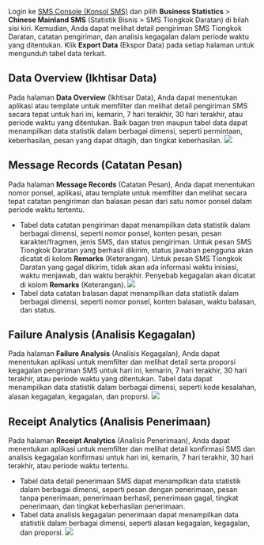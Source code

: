 Login ke [SMS Console (Konsol SMS)](https://console.cloud.tencent.com/sms) dan pilih **Business Statistics** > **Chinese Mainland SMS** (Statistik Bisnis > SMS Tiongkok Daratan) di bilah sisi kiri. Kemudian, Anda dapat melihat detail pengiriman SMS Tiongkok Daratan, catatan pengiriman, dan analisis kegagalan dalam periode waktu yang ditentukan. Klik **Export Data** (Ekspor Data) pada setiap halaman untuk mengunduh tabel data terkait.

## Data Overview (Ikhtisar Data)
Pada halaman **Data Overview** (Ikhtisar Data), Anda dapat menentukan aplikasi atau template untuk memfilter dan melihat detail pengiriman SMS secara tepat untuk hari ini, kemarin, 7 hari terakhir, 30 hari terakhir, atau periode waktu yang ditentukan. Baik bagan tren maupun tabel data dapat menampilkan data statistik dalam berbagai dimensi, seperti permintaan, keberhasilan, pesan yang dapat ditagih, dan tingkat keberhasilan.
![](https://qcloudimg.tencent-cloud.cn/raw/cc26a5aa30bcb15d99a38be6aa914438.png)

## Message Records (Catatan Pesan)
Pada halaman **Message Records** (Catatan Pesan), Anda dapat menentukan nomor ponsel, aplikasi, atau template untuk memfilter dan melihat secara tepat catatan pengiriman dan balasan pesan dari satu nomor ponsel dalam periode waktu tertentu.
- Tabel data catatan pengiriman dapat menampilkan data statistik dalam berbagai dimensi, seperti nomor ponsel, konten pesan, pesan karakter/fragmen, jenis SMS, dan status pengiriman. Untuk pesan SMS Tiongkok Daratan yang berhasil dikirim, status jawaban pengguna akan dicatat di kolom **Remarks** (Keterangan). Untuk pesan SMS Tiongkok Daratan yang gagal dikirim, tidak akan ada informasi waktu inisiasi, waktu menjawab, dan waktu berakhir. Penyebab kegagalan akan dicatat di kolom **Remarks** (Keterangan).
  ![](https://qcloudimg.tencent-cloud.cn/raw/0de11f2d9bcc6838a247c64dde4adf0a.png)
- Tabel data catatan balasan dapat menampilkan data statistik dalam berbagai dimensi, seperti nomor ponsel, konten balasan, waktu balasan, dan status.
 

## Failure Analysis (Analisis Kegagalan)
Pada halaman **Failure Analysis** (Analisis Kegagalan), Anda dapat menentukan aplikasi untuk memfilter dan melihat detail serta proporsi kegagalan pengiriman SMS untuk hari ini, kemarin, 7 hari terakhir, 30 hari terakhir, atau periode waktu yang ditentukan.
Tabel data dapat menampilkan data statistik dalam berbagai dimensi, seperti kode kesalahan, alasan kegagalan, kegagalan, dan proporsi.
![](https://qcloudimg.tencent-cloud.cn/raw/568d7ce3e1589b86da27c32943e511be.png)

## Receipt Analytics (Analisis Penerimaan)
Pada halaman **Receipt Analytics** (Analisis Penerimaan), Anda dapat menentukan aplikasi untuk memfilter dan melihat detail konfirmasi SMS dan analisis kegagalan konfirmasi untuk hari ini, kemarin, 7 hari terakhir, 30 hari terakhir, atau periode waktu tertentu.
- Tabel data detail penerimaan SMS dapat menampilkan data statistik dalam berbagai dimensi, seperti pesan dengan penerimaan, pesan tanpa penerimaan, penerimaan berhasil, penerimaan gagal, tingkat penerimaan, dan tingkat keberhasilan penerimaan.
- Tabel data analisis kegagalan penerimaan dapat menampilkan data statistik dalam berbagai dimensi, seperti alasan kegagalan, kegagalan, dan proporsi.
![](https://qcloudimg.tencent-cloud.cn/raw/e2bb49667fc538a0782e38541695cd2a.png)

